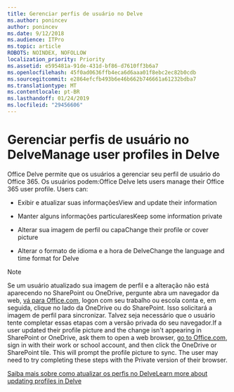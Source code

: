 ```yaml
---
title: Gerenciar perfis de usuário no Delve
ms.author: ponincev
author: ponincev
ms.date: 9/12/2018
ms.audience: ITPro
ms.topic: article
ROBOTS: NOINDEX, NOFOLLOW
localization_priority: Priority
ms.assetid: e595481a-91de-431d-bf86-d7610ff3b6a7
ms.openlocfilehash: 45f0ad0636ffb4eca6d6aaa01f8ebc2ec82b0cdb
ms.sourcegitcommit: e2864efcfb493b6e46b662b746661a61232bdba7
ms.translationtype: MT
ms.contentlocale: pt-BR
ms.lasthandoff: 01/24/2019
ms.locfileid: "29456606"
---
```

# <a name="manage-user-profiles-in-delve"></a><span data-ttu-id="ac37c-102">Gerenciar perfis de usuário no Delve</span><span class="sxs-lookup"><span data-stu-id="ac37c-102">Manage user profiles in Delve</span></span>

<span data-ttu-id="ac37c-p101">Office Delve permite que os usuários a gerenciar seu perfil de usuário do Office 365. Os usuários podem:</span><span class="sxs-lookup"><span data-stu-id="ac37c-p101">Office Delve lets users manage their Office 365 user profile. Users can:</span></span>
  
- <span data-ttu-id="ac37c-105">Exibir e atualizar suas informações</span><span class="sxs-lookup"><span data-stu-id="ac37c-105">View and update their information</span></span>
    
- <span data-ttu-id="ac37c-106">Manter alguns informações particulares</span><span class="sxs-lookup"><span data-stu-id="ac37c-106">Keep some information private</span></span>
    
- <span data-ttu-id="ac37c-107">Alterar sua imagem de perfil ou capa</span><span class="sxs-lookup"><span data-stu-id="ac37c-107">Change their profile or cover picture</span></span>
    
- <span data-ttu-id="ac37c-108">Alterar o formato de idioma e a hora de Delve</span><span class="sxs-lookup"><span data-stu-id="ac37c-108">Change the language and time format for Delve</span></span>
    
> [!NOTE]
> <span data-ttu-id="ac37c-p102">Se um usuário atualizado sua imagem de perfil e a alteração não está aparecendo no SharePoint ou OneDrive, pergunte abra um navegador da web, [vá para Office.com](https://www.office.com), logon com seu trabalho ou escola conta e, em seguida, clique no lado da OneDrive ou do SharePoint. Isso solicitará a imagem de perfil para sincronizar. Talvez seja necessário que o usuário tente completar essas etapas com a versão privada do seu navegador.</span><span class="sxs-lookup"><span data-stu-id="ac37c-p102">If a user updated their profile picture and the change isn't appearing in SharePoint or OneDrive, ask them to open a web browser, [go to Office.com](https://www.office.com), sign in with their work or school account, and then click the OneDrive or SharePoint tile. This will prompt the profile picture to sync. The user may need to try completing these steps with the Private version of their browser.</span></span> 
  
[<span data-ttu-id="ac37c-111">Saiba mais sobre como atualizar os perfis no Delve</span><span class="sxs-lookup"><span data-stu-id="ac37c-111">Learn more about updating profiles in Delve</span></span>](https://go.microsoft.com/fwlink/?linkid=735070)
  

